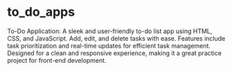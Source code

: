 # to_do_apps
To-Do Application: A sleek and user-friendly to-do list app using HTML, CSS, and JavaScript. Add, edit, and delete tasks with ease. Features include task prioritization and real-time updates for efficient task management. Designed for a clean and responsive experience, making it a great practice project for front-end development.
